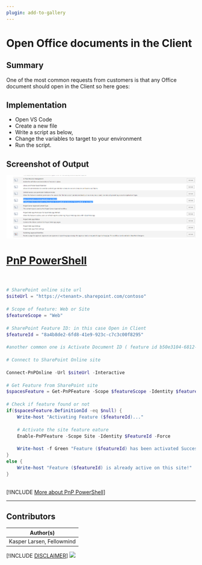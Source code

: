 ```yaml
---
plugin: add-to-gallery
---
```


# Open Office documents in the Client

## Summary

One of the most common requests from customers is that any Office document should open in the Client so here goes:

## Implementation

- Open VS Code
- Create a new file
- Write a script as below,
- Change the variables to target to your environment
- Run the script.

## Screenshot of Output

![Example Screenshot](assets/example.png)

# [PnP PowerShell](#tab/pnpps)
```powershell


# SharePoint online site url
$siteUrl = "https://<tenant>.sharepoint.com/contoso"

# Scope of feature: Web or Site
$featureScope = "Web"

# SharePoint Feature ID: in this case Open in Client
$featureId = "8a4b8de2-6fd8-41e9-923c-c7c3c00f8295"	

#another common one is Activate Document ID ( feature id b50e3104-6812-424f-a011-cc90e6327318)

# Connect to SharePoint Online site  

Connect-PnPOnline -Url $siteUrl -Interactive

# Get Feature from SharePoint site
$spacesFeature = Get-PnPFeature -Scope $featureScope -Identity $featureId

# Check if feature found or not
if($spacesFeature.DefinitionId -eq $null) {  
    Write-host "Activating Feature ($featureId)..." 
	
    # Activate the site feature eature
    Enable-PnPFeature -Scope Site -Identity $FeatureId -Force
 
    Write-host -f Green "Feature ($featureId) has been activated Successfully!"
}
else {
    Write-host "Feature ($featureId) is already active on this site!"
}   
   

```
[!INCLUDE [More about PnP PowerShell](../../docfx/includes/MORE-PNPPS.md)]
***

## Contributors

| Author(s) |
|-----------|
| Kasper Larsen, Fellowmind|

[!INCLUDE [DISCLAIMER](../../docfx/includes/DISCLAIMER.md)]
<img src="https://m365-visitor-stats.azurewebsites.net/script-samples/scripts/spo-open-doc-in-client" aria-hidden="true" />
